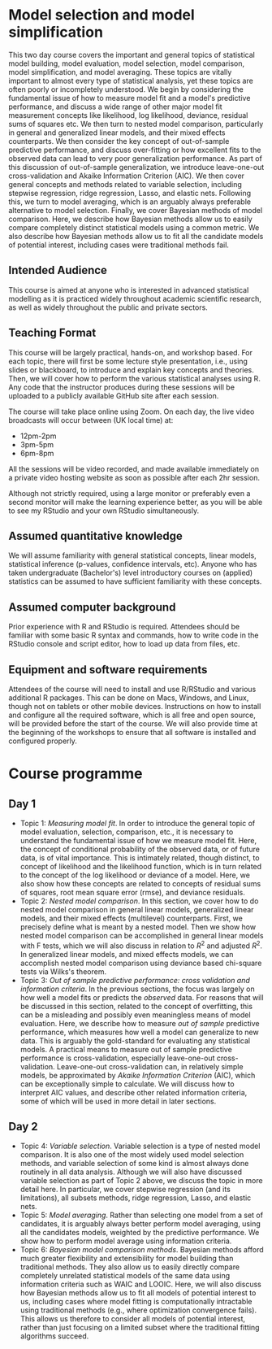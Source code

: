 # Model selection and model simplification

This two day course covers the important and general topics of statistical model building, model evaluation, model selection, model comparison, model simplification, and model averaging.
These topics are vitally important to almost every type of statistical analysis, yet these topics are often poorly or incompletely understood.
We begin by considering the fundamental issue of how to measure model fit and a model's predictive performance, and discuss a wide range of other major model fit measurement concepts like likelihood, log likelihood, deviance, residual sums of squares etc.
We then turn to nested model comparison, particularly in general and generalized linear models, and their mixed effects counterparts.
We then consider the key concept of out-of-sample predictive performance, and discuss over-fitting or how excellent fits to the observed data can lead to very poor generalization performance.
As part of this discussion of out-of-sample generalization, we introduce leave-one-out cross-validation and Akaike Information Criterion (AIC).
We then cover general concepts and methods related to variable selection, including stepwise regression, ridge regression, Lasso, and elastic nets.
Following this, we turn to model averaging, which is an arguably always preferable alternative to model selection.
Finally, we cover Bayesian methods of model comparison.
Here, we describe how Bayesian methods allow us to easily compare completely distinct statistical models using a common metric.
We also describe how Bayesian methods allow us to fit all the candidate models of potential interest, including cases were traditional methods fail.

## Intended Audience

This course is aimed at anyone who is interested in advanced statistical modelling as it is practiced widely throughout academic scientific research, as well as widely throughout the public and private sectors.

## Teaching Format

This course will be largely practical, hands-on, and workshop based. For each topic, there will first be some lecture style presentation, i.e., using slides or blackboard, to introduce and explain key concepts and theories. Then, we will cover how to perform the various statistical analyses using R. Any code that the instructor produces during these sessions will be uploaded to a publicly available GitHub site after each session. 

The course will take place online using Zoom. On each day, the live video broadcasts will occur between (UK local time) at:

* 12pm-2pm
* 3pm-5pm
* 6pm-8pm
 
All the sessions will be video recorded, and made available immediately on a private video hosting website as soon as possible after each 2hr session. 

Although not strictly required, using a large monitor or preferably even a second monitor will make the learning experience better, as you will be able to see my RStudio and your own RStudio simultaneously. 

## Assumed quantitative knowledge

We will assume familiarity with general statistical concepts, linear models, statistical inference (p-values, confidence intervals, etc). Anyone who has taken undergraduate (Bachelor's) level introductory courses on (applied) statistics can be assumed to have sufficient familiarity with these concepts.

## Assumed computer background

Prior experience with R and RStudio is required. Attendees should be familiar with some basic R syntax and commands, how to write code in the RStudio console and script editor, how to load up data from files, etc. 

## Equipment and software requirements

Attendees of the course will need to install and use R/RStudio and various additional R packages. This can be done on Macs, Windows, and Linux, though not on tablets or other mobile devices. Instructions on how to install and configure all the required software, which is all free and open source, will be provided before the start of the course. We will also provide time at the beginning of the workshops to ensure that all software is installed and configured properly. 

# Course programme 

## Day 1 

* Topic 1: *Measuring model fit*. In order to introduce the general topic of model evaluation, selection, comparison, etc., it is necessary to understand the fundamental issue of how we measure model fit. Here, the concept of conditional probability of the observed data, or of future data, is of vital importance. This is intimately related, though distinct, to concept of likelihood and the likelihood function, which is in turn related to the concept of the log likelihood or deviance of a model. Here, we also show how these concepts are related to concepts of residual sums of squares, root mean square error (rmse), and deviance residuals.
* Topic 2: *Nested model comparison*. In this section, we cover how to do nested model comparison in general linear models, generalized linear models, and their mixed effects (multilevel) counterparts. First, we precisely define what is meant by a nested model. Then we show how nested model comparison can be accomplished in general linear models with F tests, which we will also discuss in relation to $R^2$ and adjusted $R^2$. In generalized linear models, and mixed effects models, we can accomplish nested model comparison using deviance based chi-square tests via Wilks's theorem.
* Topic 3: *Out of sample predictive performance: cross validation and information criteria*. In the previous sections, the focus was largely on how well a model fits or predicts the *observed* data. For reasons that will be discussed in this section, related to the concept of overfitting, this can be a misleading and possibly even meaningless means of model evaluation. Here, we describe how to measure *out of sample* predictive performance, which measures how well a model can generalize to new data. This is arguably the gold-standard for evaluating any statistical models. A practical means to measure out of sample predictive performance is cross-validation, especially leave-one-out cross-validation. Leave-one-out cross-validation can, in relatively simple models, be approximated by *Akaike Information Criterion* (AIC), which can be exceptionally simple to calculate. We will discuss how to interpret AIC values, and describe other related information criteria, some of which will be used in more detail in later sections.

## Day 2

* Topic 4: *Variable selection*. Variable selection is a type of nested model comparison. It is also one of the most widely used model selection methods, and variable selection of some kind is almost always done routinely in all data analysis. Although we will also have discussed variable selection as part of Topic 2 above, we discuss the topic in more detail here. In particular, we cover stepwise regression (and its limitations), all subsets methods, ridge regression, Lasso, and elastic nets.
* Topic 5: *Model averaging*. Rather than selecting one model from a set of candidates, it is arguably always better perform model averaging, using all the candidates models, weighted by the predictive performance. We show how to perform model average using information criteria.
* Topic 6: *Bayesian model comparison methods*. Bayesian methods afford much greater flexibility and extensibility for model building than traditional methods. They also allow us to easily directly compare completely unrelated statistical models of the same data using information criteria such as WAIC and LOOIC. Here, we will also discuss how Bayesian methods allow us to fit all models of potential interest to us, including cases where model fitting is computationally intractable using traditional methods (e.g., where optimization convergence fails). This allows us therefore to consider all models of potential interest, rather than just focusing on a limited subset where the traditional fitting algorithms succeed.
